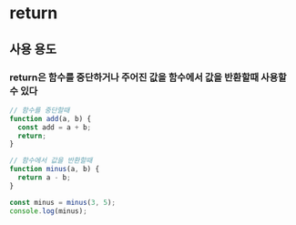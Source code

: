 # return

## 사용 용도

### return은 함수를 중단하거나 주어진 값을 함수에서 값을 반환할때 사용할 수 있다

```js
// 함수를 중단할때
function add(a, b) {
  const add = a + b;
  return;
}
```

```js
// 함수에서 값을 반환할때
function minus(a, b) {
  return a - b;
}

const minus = minus(3, 5);
console.log(minus);
```

